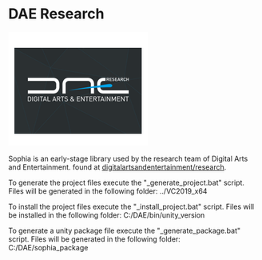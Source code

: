 # DAE Research

![DAE](/resources/branding/logo_DAEResearch.png?raw=true "DAE")

Sophia is an early-stage library used by the research team of Digital Arts and Entertainment. found at [digitalartsandentertainment/research](https://www.digitalartsandentertainment.be/page/133/Research). 



To generate the project files execute the "_generate_project.bat" script. Files will be generated in the following folder: ../VC2019_x64

To install the project files execute the "_install_project.bat" script. Files will be installed in the following folder: C:/DAE/bin/unity_version

To generate a unity package file execute the "_generate_package.bat" script. Files will be generated in the following folder: C:/DAE/sophia_package